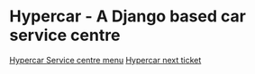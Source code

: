 # Hypercar - A Django based car service centre

[Hypercar Service centre menu](https://murmuring-escarpment-78791.herokuapp.com/menu/)
[Hypercar next ticket](https://murmuring-escarpment-78791.herokuapp.com/next)
